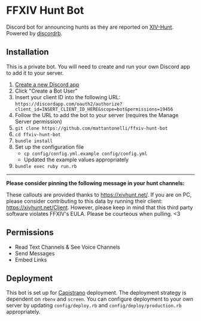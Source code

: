 # FFXIV Hunt Bot

Discord bot for announcing hunts as they are reported on [XIV-Hunt](https://xivhunt.net/). Powered by [discordrb](https://github.com/meew0/discordrb).

## Installation

This is a private bot. You will need to create and run your own Discord app to add it to your server.

1. [Create a new Discord app](https://discordapp.com/developers/applications/me)
2. Click "Create a Bot User"
3. Insert your client ID into the following URL: `https://discordapp.com/oauth2/authorize?client_id=INSERT_CLIENT_ID_HERE&scope=bot&permissions=19456`
4. Follow the URL to add the bot to your server (requires the Manage Server permission)
5. `git clone https://github.com/mattantonelli/ffxiv-hunt-bot`
6. `cd ffxiv-hunt-bot`
7. `bundle install`
8. Set up the configuration file
    * `cp config/config.yml.example config/config.yml`
    * Updated the example values appropriately
9. `bundle exec ruby run.rb`

---

**Please consider pinning the following message in your hunt channels:**

These callouts are provided thanks to https://xivhunt.net/. If you are on PC, please consider contributing to this data by running their client: https://xivhunt.net/Client. However, please keep in mind that this third party software violates FFXIV's EULA. Please be courteous when pulling. <3

## Permissions

* Read Text Channels & See Voice Channels
* Send Messages
* Embed Links

## Deployment

This bot is set up for [Capistrano](https://github.com/capistrano/capistrano) deployment. The deployment strategy is dependent on `rbenv` and `screen`. You can configure deployment to your own server by updating `config/deploy.rb` and `config/deploy/production.rb` appropriately.
